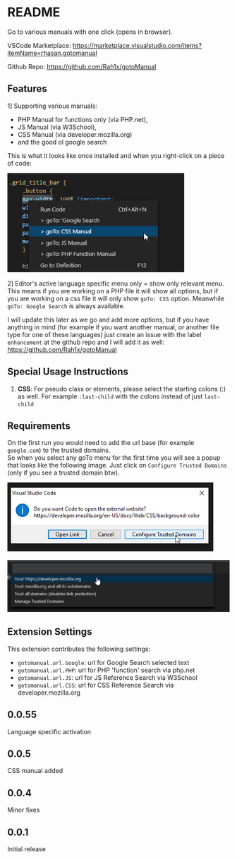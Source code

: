 # README

Go to various manuals with one click (opens in browser).

VSCode Marketplace:
https://marketplace.visualstudio.com/items?itemName=rhasan.gotomanual

Github Repo:
https://github.com/Rah1x/gotoManual

## Features

1] Supporting various manuals:

* PHP Manual for functions only (via PHP.net),
* JS Manual (via W3School),
* CSS Manual (via developer.mozilla.org)
* and the good ol google search

This is what it looks like once installed and when you right-click on a piece of code:

![Output](resources/output_2.png)

2] Editor's active language specific menu only = show only relevant menu. This means if you are working on a PHP file it will show all options, but if you are working on a css file it will only show `goTo: CSS` option. Meanwhile `goTo: Google Search` is always available.

I will update this later as we go and add more options, but if you have anything in mind (for example if you want another manual, or another file type for one of these languages) just create an issue with the label `enhancement` at the github repo and I will add it as well:
https://github.com/Rah1x/gotoManual


## Special Usage Instructions

1) **CSS**:
For pseudo class or elements, please select the starting colons (:) as well. For example `:last-child` with the colons instead of just `last-child`

## Requirements

On the first run you would need to add the url base (for example `google.com`) to the trusted domains.\
So when you select any goTo menu for the first time you will see a popup that looks like the following image. Just click on `Configure Trusted Domains` (only if you see a trusted domain btw).

![Add To Trusted Step 1](resources/add_to_trusted_1.png)
\
\
![Add To Trusted Step 2](resources/add_to_trusted_2.png)

## Extension Settings

This extension contributes the following settings:

* `gotomanual.url.Google`: url for Google Search selected text
* `gotomanual.url.PHP`: url for PHP 'function' search via php.net
* `gotomanual.url.JS`: url for JS Reference Search via W3School
* `gotomanual.url.CSS`: url for CSS Reference Search via developer.mozilla.org

## 0.0.55

Language specific activation

## 0.0.5

CSS manual added

## 0.0.4

Minor fixes

## 0.0.1

Initial release
